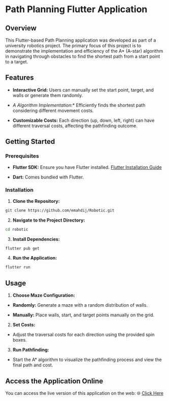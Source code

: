 # Path Planning Flutter Application 


## Overview 

This Flutter-based Path Planning application was developed as part of a university robotics project. The primary focus of this project is to demonstrate the implementation and efficiency of the A* (A-star) algorithm in navigating through obstacles to find the shortest path from a start point to a target.

## Features 
 
- **Interactive Grid:**  Users can manually set the start point, target, and walls or generate them randomly.
 
- **A* Algorithm Implementation:** Efficiently finds the shortest path considering different movement costs.
 
- **Customizable Costs:**  Each direction (up, down, left, right) can have different traversal costs, affecting the pathfinding outcome.

## Getting Started 

### Prerequisites 
 
- **Flutter SDK:**  Ensure you have Flutter installed. [Flutter Installation Guide](https://docs.flutter.dev/get-started/install)
 
- **Dart:**  Comes bundled with Flutter.

### Installation 
 
1. **Clone the Repository:** 

```bash
git clone https://github.com/emahdij/Robotic.git
```
 
2. **Navigate to the Project Directory:** 

```bash
cd robotic
```
 
3. **Install Dependencies:** 

```bash
flutter pub get
```
 
4. **Run the Application:** 

```bash
flutter run
```

## Usage 
 
1. **Choose Maze Configuration:**  
  - **Randomly:**  Generate a maze with a random distribution of walls.
 
  - **Manually:**  Place walls, start, and target points manually on the grid.
 
2. **Set Costs:** 
  - Adjust the traversal costs for each direction using the provided spin boxes.
 
3. **Run Pathfinding:** 
  - Start the A* algorithm to visualize the pathfinding process and view the final path and cost.

## Access the Application Online 

You can access the live version of this application on the web:
🌐 [Click Here](https://robotic.mehdijafarpour.ir/build/web/index.html) 
